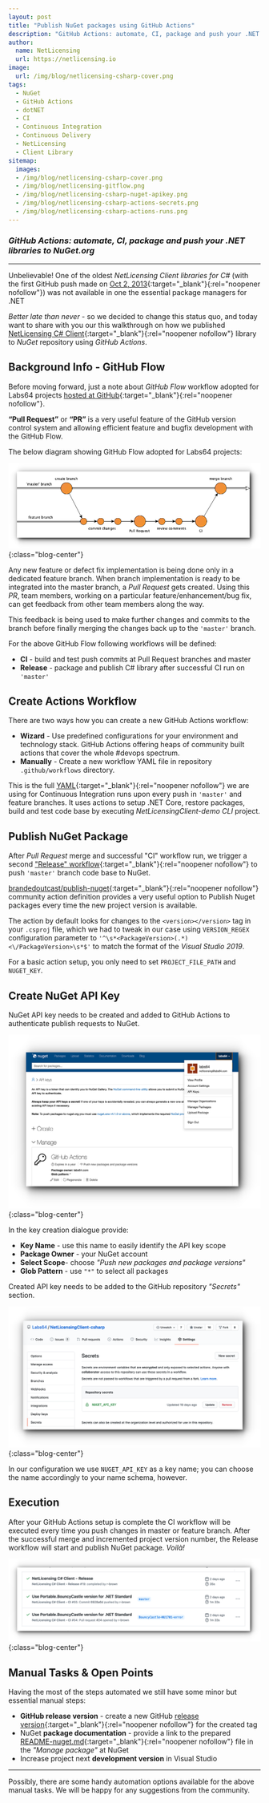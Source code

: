 ```yaml
---
layout: post
title: "Publish NuGet packages using GitHub Actions"
description: "GitHub Actions: automate, CI, package and push your .NET libraries to NuGet.org"
author:
  name: NetLicensing
  url: https://netlicensing.io
image:
  url: /img/blog/netlicensing-csharp-cover.png
tags:
  - NuGet
  - GitHub Actions
  - dotNET
  - CI
  - Continuous Integration
  - Continuous Delivery
  - NetLicensing
  - Client Library
sitemap:
  images:
  - /img/blog/netlicensing-csharp-cover.png
  - /img/blog/netlicensing-gitflow.png
  - /img/blog/netlicensing-csharp-nuget-apikey.png
  - /img/blog/netlicensing-csharp-actions-secrets.png
  - /img/blog/netlicensing-csharp-actions-runs.png
---
```


### *GitHub Actions: automate, CI, package and push your .NET libraries to NuGet.org*

---

Unbelievable! One of the oldest *NetLicensing Client libraries for C#* (with the first GitHub push made on [Oct 2, 2013](https://github.com/Labs64/NetLicensingClient-csharp/commit/9ea3942b0d986907cbf197c8673826aee5123d8a){:target="_blank"}{:rel="noopener nofollow"}) was not available in one the essential package managers for .NET

*Better late than never* - so we decided to change this status quo, and today want to share with you our this walkthrough on how we published [NetLicensing C# Client](https://github.com/Labs64/NetLicensingClient-csharp){:target="_blank"}{:rel="noopener nofollow"} library to *NuGet* repository using *GitHub Actions*.

## Background Info - GitHub Flow

Before moving forward, just a note about *GitHub Flow* workflow adopted for Labs64 projects [hosted at GitHub](https://github.com/Labs64){:target="_blank"}{:rel="noopener nofollow"}.

**“Pull Request”** or **“PR”** is a very useful feature of the GitHub version control system and allowing efficient feature and bugfix development with the GitHub Flow.

The below diagram showing GitHub Flow adopted for Labs64 projects:

![GitHub Flow](/img/blog/netlicensing-gitflow.png "GitHub Flow"){:class="blog-center"}

Any new feature or defect fix implementation is being done only in a dedicated feature branch. When branch implementation is ready to be integrated into the master branch, a *Pull Request* gets created. Using this *PR*, team members, working on a particular feature/enhancement/bug fix, can get feedback from other team members along the way.

This feedback is being used to make further changes and commits to the branch before finally merging the changes back up to the `'master'` branch.

For the above GitHub Flow following workflows will be defined:

- **CI** - build and test push commits at Pull Request branches and master
- **Release** - package and publish C# library after successful CI run on `'master'`

## Create Actions Workflow

There are two ways how you can create a new GitHub Actions workflow:

 - **Wizard** - Use predefined configurations for your environment and technology stack. GitHub Actions offering heaps of community built actions that cover the whole #devops spectrum.
- **Manually** - Create a new workflow YAML file in repository `.github/workflows` directory.

This is the full [YAML](https://github.com/Labs64/NetLicensingClient-csharp/blob/master/.github/workflows/netlicensing-csharp-ci.yml){:target="_blank"}{:rel="noopener nofollow"} we are using for Continuous Integration runs upon every push in `'master'` and feature branches. It uses actions to setup .NET Core, restore packages, build and test code base by executing *NetLicensingClient-demo CLI* project.

<script src="https://gist.github.com/r-brown/9a4886e2e7f9c5ed1db81ef404e8dabd.js"></script>

## Publish NuGet Package

After *Pull Request* merge and successful "CI" workflow run, we trigger a second ["Release" workflow](https://github.com/Labs64/NetLicensingClient-csharp/blob/master/.github/workflows/netlicensing-csharp-release.yml){:target="_blank"}{:rel="noopener nofollow"} to push `'master'` branch code base to NuGet.

<script src="https://gist.github.com/r-brown/a2c61a4a764e7c22212129c015e04b72.js"></script>

[brandedoutcast/publish-nuget](https://github.com/marketplace/actions/publish-nuget){:target="_blank"}{:rel="noopener nofollow"} community action definition provides a very useful option to Publish Nuget packages every time the new project version is available.

The action by default looks for changes to the `<version></version>` tag in your `.csproj` file, which we had to tweak in our case using `VERSION_REGEX` configuration parameter to `'^\s*<PackageVersion>(.*)<\/PackageVersion>\s*$'` to match the format of the *Visual Studio 2019*.

For a basic action setup, you only need to set `PROJECT_FILE_PATH` and `NUGET_KEY`.

## Create NuGet API Key

NuGet API key needs to be created and added to GitHub Actions to authenticate publish requests to NuGet.

![NuGet API Key](/img/blog/netlicensing-csharp-nuget-apikey.png "NuGet API Key"){:class="blog-center"}

In the key creation dialogue provide:
- **Key Name** - use this name to easily identify the API key scope
- **Package Owner** - your NuGet account
- **Select Scope**- choose *"Push new packages and package versions"*
- **Glob Pattern** - use `"*"` to select all packages

Created API key needs to be added to the GitHub repository *"Secrets"* section.

![GitHub Secrets](/img/blog/netlicensing-csharp-actions-secrets.png "GitHub Secrets"){:class="blog-center"}

In our configuration we use `NUGET_API_KEY` as a key name; you can choose the name accordingly to your name schema, however.

## Execution

After your GitHub Actions setup is complete the CI workflow will be executed every time you push changes in master or feature branch.
After the successful merge and incremented project version number, the Release workflow will start and publish NuGet package. *Voilà!*

![GitHub Actions executions](/img/blog/netlicensing-csharp-actions-runs.png "GitHub Actions executions"){:class="blog-center"}

## Manual Tasks & Open Points

Having the most of the steps automated we still have some minor but essential manual steps:

- **GitHub release version** - create a new GitHub [release version](https://github.com/Labs64/NetLicensingClient-csharp/releases){:target="_blank"}{:rel="noopener nofollow"} for the created tag
- NuGet **package documentation** - provide a link to the prepared [README-nuget.md](https://github.com/Labs64/NetLicensingClient-csharp/blob/master/README-nuget.md){:target="_blank"}{:rel="noopener nofollow"} file in the *"Manage package"* at NuGet
- Increase project next **development version** in Visual Studio

---

Possibly, there are some handy automation options available for the above manual tasks. We will be happy for any suggestions from the community.
